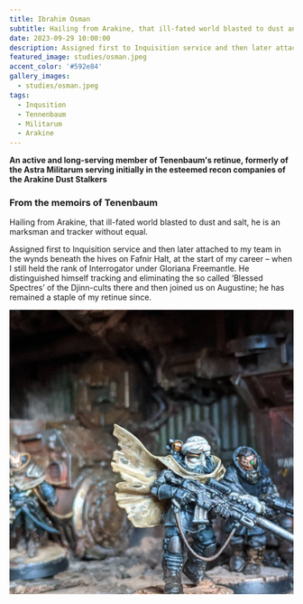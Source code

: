 ```yaml
---
title: Ibrahim Osman
subtitle: Hailing from Arakine, that ill-fated world blasted to dust and salt, he is an marksman and tracker without equal.
date: 2023-09-29 10:00:00
description: Assigned first to Inquisition service and then later attached to my team in the wynds beneath the hives on Fafnir Halt, at the start of my career – when I still held the rank of Interrogator…
featured_image: studies/osman.jpeg
accent_color: '#592e84'
gallery_images:
  - studies/osman.jpeg
tags:
  - Inqusition
  - Tennenbaum
  - Militarum
  - Arakine
---
```


**An active and long-serving member of Tenenbaum's retinue, formerly of the Astra Militarum serving initially in the esteemed recon companies of the Arakine Dust Stalkers**

### From the memoirs of Tenenbaum
Hailing from Arakine, that ill-fated world blasted to dust and salt, he is an marksman and tracker without equal.

Assigned first to Inquisition service and then later attached to my team in the wynds beneath the hives on Fafnir Halt, at the start of my career – when I still held the rank of Interrogator under Gloriana Freemantle. He distinguished himself tracking and eliminating the so called ‘Blessed Spectres’ of the Djinn-cults there and then joined us on Augustine; he has remained a staple of my retinue since.

![](/images/studies/osman2.jpeg)